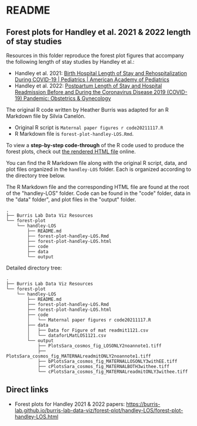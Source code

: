 # README

## Forest plots for Handley et al. 2021 & 2022 length of stay studies

Resources in this folder reproduce the forest plot figures that accompany the following length of stay studies by Handley et al.:

- Handley et al. 2021: [Birth Hospital Length of Stay and Rehospitalization During COVID-19 | Pediatrics | American Academy of Pediatrics](https://publications-aap-org.proxy.library.upenn.edu/pediatrics/article/149/1/e2021053498/183458/Birth-Hospital-Length-of-Stay-and)
- Handley et al. 2022: [Postpartum Length of Stay and Hospital Readmission Before and During the Coronavirus Disease 2019 (COVID-19) Pandemic: Obstetrics & Gynecology](https://journals.lww.com/greenjournal/Fulltext/2022/03000/Postpartum_Length_of_Stay_and_Hospital_Readmission.5.aspx)

The original R code written by Heather Burris was adapted for an R Markdown file by Silvia Canelón.

- Original R script is `Maternal paper figures r code20211117.R`
- R Markdown file is `forest-plot-handley-LOS.Rmd`.

To view a **step-by-step code-through** of the R code used to produce the forest plots, check out [the rendered HTML file](https://spcanelon.github.io/burris-lab-data-viz/forest-plot/handley-LOS/forest-plot-handley-LOS.html) online.

You can find the R Markdown file along with the original R script, data, and plot files organized in the `handley-LOS` folder. Each is organized according to the directory tree below.

The R Markdown file and the corresponding HTML file are found at the root of the "handley-LOS" folder. Code can be found in the "code" folder, data in the "data" folder", and plot files in the "output" folder.

```
.
├── Burris Lab Data Viz Resources
└── forest-plot
    └── handley-LOS
        ├── README.md
        ├── forest-plot-handley-LOS.Rmd
        ├── forest-plot-handley-LOS.html
        ├── code
        ├── data
        └── output

```

Detailed directory tree:

```
.
├── Burris Lab Data Viz Resources
└── forest-plot
    └── handley-LOS
        ├── README.md
        ├── forest-plot-handley-LOS.Rmd
        ├── forest-plot-handley-LOS.html
        ├── code
        │   └── Maternal paper figures r code20211117.R
        ├── data
        │   ├── Data for Figure of mat readmit1121.csv
        │   └── dataforLMatLOS1121.csv
        └── output
            ├── PlotsSara_cosmos_fig_LOSONLY2noannote1.tiff
            ├── PlotsSara_cosmos_fig_MATERNALreadmitONLY2noannote1.tiff
            ├── bPlotsSara_cosmos_fig_MATERNALLOSONLY3withEE.tiff
            ├── cPlotsSara_cosmos_fig_MATERNALBOTH3withee.tiff
            └── cPlotsSara_cosmos_fig_MATERNALreadmitONLY3withee.tiff
```

## Direct links

- Forest plots for Handley 2021 & 2022 papers: https://burris-lab.github.io/burris-lab-data-viz/forest-plot/handley-LOS/forest-plot-handley-LOS.html
